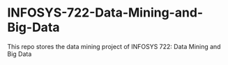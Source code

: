 # INFOSYS-722-Data-Mining-and-Big-Data
This repo stores the data mining project of INFOSYS 722: Data Mining and Big Data
